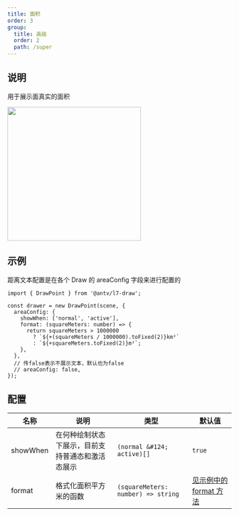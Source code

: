 ```yaml
---
title: 面积
order: 3
group:
  title: 高级
  order: 2
  path: /super
---
```


## 说明

用于展示面真实的面积

<img src="https://gw.alipayobjects.com/mdn/rms_2591f5/afts/img/A*TlNrTrEYaoAAAAAAAAAAAAAAARQnAQ" width="300" />

## 示例

距离文本配置是在各个 Draw 的 areaConfig 字段来进行配置的

```tsx | pure
import { DrawPoint } from '@antv/l7-draw';

const drawer = new DrawPoint(scene, {
  areaConfig: {
    showWhen: ['normal', 'active'],
    format: (squareMeters: number) => {
      return squareMeters > 1000000
        ? `${+(squareMeters / 1000000).toFixed(2)}km²`
        : `${+squareMeters.toFixed(2)}m²`;
    },
  },
  // 传false表示不展示文本，默认也为false
  // areaConfig: false,
});
```

## 配置

| 名称     | 说明                                             | 类型                               | 默认值                          |
| -------- | ------------------------------------------------ | ---------------------------------- | ------------------------------- |
| showWhen | 在何种绘制状态下展示，目前支持普通态和激活态展示 | `(normal &#124; active)[]`         | `true`                          |
| format   | 格式化面积平方米的函数                           | `(squareMeters: number) => string` | [见示例中的 format 方法](#示例) |

